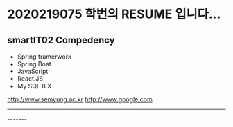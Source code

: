 # 2020219075 학번의 RESUME 입니다...

## smartIT02 Compedency
- Spring framerwork
- Spring Boat
- JavaScript
- React.JS
- My SQL 8.X

http://www.semyung.ac.kr
http://www.google.com


-------
<html>
-------
</html>
